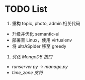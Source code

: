# TODO List


1. 重构 topic, photo, admin 相关代码
* 升级并优化 semantic-ui
* 部署至 Linux，使用 virtualenv
* 将 ultrASpider 移至 greedy
1. *优化 MongoDB 接口*
* *runserver.py -> manage.py*
* *time_zone 支持*
